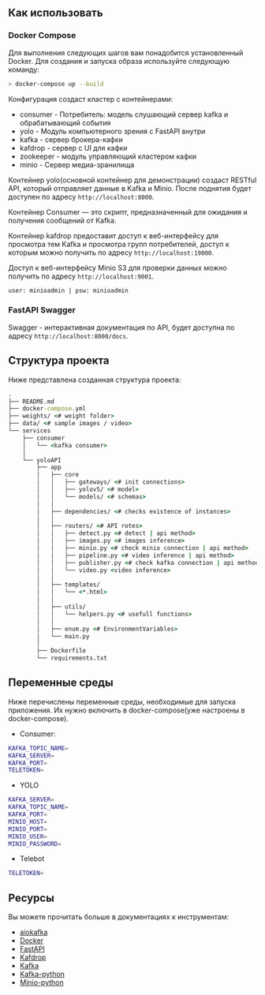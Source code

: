 ## Как использовать

### Docker Compose
Для выполнения следующих шагов вам понадобится установленный Docker. Для создания и запуска образа используйте следующую команду:

```bash
> docker-compose up --build
```

Конфигурация создаст кластер с контейнерами:

- consumer - Потребитель: модель слушающий сервер kafka и обрабатывающий события 
- yolo - Модуль компьютерного зрения с FastAPI внутри
- kafka - сервер брокера-кафки
- kafdrop - сервер с UI для кафки
- zookeeper - модуль управляющий кластером кафки 
- minio - Сервер медиа-зранилища

Контейнер yolo(основной контейнер для демонстрации) создаст RESTful API, который отправляет данные в Kafka и Minio. После поднятия будет доступен по адресу `http://localhost:8000`.

Контейнер Consumer — это скрипт, предназначенный для ожидания и получения сообщений от Kafka.

Контейнер kafdrop предоставит доступ к веб-интерфейсу для просмотра тем Kafka и просмотра групп потребителей, доступ к которым можно получить по адресу `http://localhost:19000`.

Доступ к веб-интерфейсу Minio S3 для проверки данных можно получить по адресу `http://localhost:9001`. 
``` 
user: minioadmin | psw: minioadmin
```

### FastAPI Swagger

Swagger - интерактивная документация по API, будет доступна по адресу `http://localhost:8000/docs`.


## Структура проекта
Ниже представлена созданная структура проекта:
```cmd
.
├── README.md
├── docker-compose.yml
├── weights/ <# weight folder>
├── data/ <# sample images / video>
└── services
    ├── consumer
    │   └── <kafka consumer>
    │
    └── yoloAPI
        ├── app
        │   ├── core
        │   │   ├── gateways/ <# init connections>
        │   │   ├── yolov5/ <# model>
        │   │   └── models/ <# schemas>
        │   │
        │   ├── dependencies/ <# checks existence of instances>
        │   │
        │   ├── routers/ <# API rotes>
        │   │   ├── detect.py <# detect | api method>
        │   │   ├── images.py <# images inference>
        │   │   ├── minio.py <# check minio connection | api method>
        │   │   ├── pipeline.py <# video inference | api method>
        │   │   ├── publisher.py <# check kafka connection | api method >
        │   │   └── video.py <video inference>
        │   │
        │   ├── templates/ 
        │   │   └── <*.html>
        │   │
        │   ├── utils/ 
        │   │   └── helpers.py <# usefull functions>
        │   │
        │   ├── enum.py <# EnvironmentVariables>
        │   └── main.py
        │
        ├── Dockerfile
        └── requirements.txt
```

## Переменные среды
Ниже перечислены переменные среды, необходимые для запуска приложения. Их нужно включить в docker-compose(уже настроены в docker-compose).

- Consumer:
```bash
KAFKA_TOPIC_NAME=
KAFKA_SERVER=
KAFKA_PORT=
TELETOKEN=
```

- YOLO
```bash
KAFKA_SERVER=
KAFKA_TOPIC_NAME=
KAFKA_PORT=
MINIO_HOST=
MINIO_PORT=
MINIO_USER=
MINIO_PASSWORD=
```

- Telebot
```bash
TELETOKEN=
```

## Ресурсы
Вы можете прочитать больше в документациях к инструментам:

- [aiokafka](https://aiokafka.readthedocs.io/en/stable/ka)
- [Docker](https://docs.docker.com/get-started/overview/)
- [FastAPI](https://fastapi.tiangolo.com)
- [Kafdrop](https://github.com/obsidiandynamics/kafdrop)
- [Kafka](https://kafka.apache.org)
- [Kafka-python](https://kafka-python.readthedocs.io/en/master/)
- [Minio-python](https://min.io/docs/minio/linux/developers/python/API.html)
